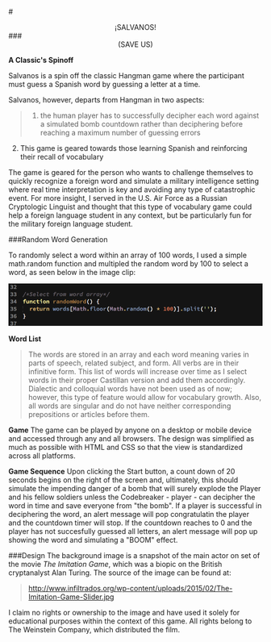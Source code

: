 #<center> ¡SALVANOS!</center>
###<center>(SAVE US)</center>

**A Classic's Spinoff**

Salvanos is a spin off the classic Hangman game where the participant must guess a Spanish word by guessing a letter at a time.

Salvanos, however, departs from Hangman in two aspects:  
   
>1. the human player has to successfully decipher each word against a simulated bomb countdown rather than deciphering before reaching a maximum number of guessing errors   
2. This game is geared towards those learning Spanish and reinforcing their recall of vocabulary  

The game is geared for the person who wants to challenge themselves to quickly recognize a foreign word and simulate a military intelligence setting where real time interpretation is key and avoiding any type of catastrophic event.  For more insight, I served in the U.S. Air Force as a Russian Cryptologic Linguist and thought that this type of vocabulary game could help a foreign language student in any context, but be particularly fun for the military foreign language student.

###Random Word Generation 

To randomly select a word within an array of 100 words, I used a simple math.random function and multipled the random word by 100 to select a word, as seen below in the image clip:  


![](images/randomwordfunction_clip.png)

**Word List**  
>The words are stored in an array and each word meaning varies in parts of speech, related subject, and form.  All verbs are in their infinitive form.  This list of words will increase over time as I select words in their proper Castillan version and add them accordingly.  Dialectic and colloquial words have not been used as of now; however, this type of feature would allow for vocabulary growth.  Also, all words are singular and do not have neither corresponding prepositions or articles before them.

**Game**
The game can be played by anyone on a desktop or mobile device and accessed through any and all browsers.  The design was simplified as much as possible with HTML and CSS so that the view is standardized across all platforms.

**Game Sequence** 
Upon clicking the Start button, a count down of 20 seconds begins on the right of the screen and, ultimately, this should simulate the impending danger of a bomb that will surely explode the Player and his fellow soldiers unless the Codebreaker - player - can decipher the word in time and save everyone from "the bomb".  If a player is successful in deciphering the word, an alert message will pop congratulatin the player and the countdown timer will stop.  If the countdown reaches to 0 and the player has not succesfully guessed all letters, an alert message will pop up showing the word and simulating a "BOOM" effect.

###Design
The background image is a snapshot of the main actor on set of the movie _The Imitation Game_, which was a biopic on the British cryptanalyst Alan Turing.  The source of the image can be found at:  

>http://www.infiltrados.org/wp-content/uploads/2015/02/The-Imitation-Game-Slider.jpg

I claim no rights or ownership to the image and have used it solely for educational purposes within the context of this game.  All rights belong to The Weinstein Company, which distributed the film.


